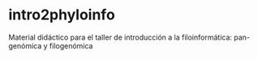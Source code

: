 # intro2phyloinfo
Material didáctico para el taller de introducción a la filoinformática: pan-genómica y filogenómica
